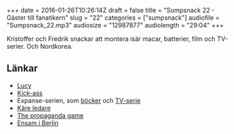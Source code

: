 +++
date = 2016-01-26T10:26:14Z
draft = false
title = "Sumpsnack 22 - Gäster till fanatikern"
slug = "22"
categories = ["sumpsnack"]
audiofile = "Sumpsnack_22.mp3"
audiosize = "12987877"
audiolength = "29:04"
+++

Kristoffer och Fredrik snackar att montera isär macar, batterier, film och TV-serier. Och Nordkorea.

## Länkar ##
* [Lucy](https://en.wikipedia.org/wiki/Lucy_%282014_film%29)
* [Kick-ass](https://en.wikipedia.org/wiki/Kick-Ass_%28film%29)
* Expanse-serien, som [böcker](https://en.wikipedia.org/wiki/The_Expanse_%28novel_series%29) och [TV-serie](https://en.wikipedia.org/wiki/The_Expanse_%28TV_series%29)
* [Käre ledare](http://www.bokus.com/bok/9789113061979/kare-ledare-min-flykt-fran-nordkorea/)
* [The propaganda game](http://www.imdb.com/title/tt4206218/)
* [Ensam i Berlin](https://sv.wikipedia.org/wiki/Ensam_i_Berlin)